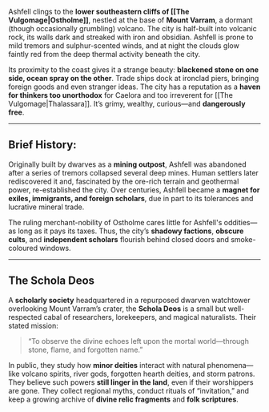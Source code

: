 Ashfell clings to the **lower southeastern cliffs of [[The Vulgomage|Ostholme]]**, nestled at the base of **Mount Varram**, a dormant (though occasionally grumbling) volcano. The city is half-built into volcanic rock, its walls dark and streaked with iron and obsidian. Ashfell is prone to mild tremors and sulphur-scented winds, and at night the clouds glow faintly red from the deep thermal activity beneath the city.

Its proximity to the coast gives it a strange beauty: **blackened stone on one side, ocean spray on the other**. Trade ships dock at ironclad piers, bringing foreign goods and even stranger ideas. The city has a reputation as a **haven for thinkers too unorthodox** for Caelora and too irreverent for [[The Vulgomage|Thalassara]]. It’s grimy, wealthy, curious—and **dangerously free**.

---

## **Brief History:**

Originally built by dwarves as a **mining outpost**, Ashfell was abandoned after a series of tremors collapsed several deep mines. Human settlers later rediscovered it and, fascinated by the ore-rich terrain and geothermal power, re-established the city. Over centuries, Ashfell became a **magnet for exiles, immigrants, and foreign scholars**, due in part to its tolerances and lucrative mineral trade.

The ruling merchant-nobility of Ostholme cares little for Ashfell's oddities—as long as it pays its taxes. Thus, the city’s **shadowy factions**, **obscure cults**, and **independent scholars** flourish behind closed doors and smoke-coloured windows.

---

## **The Schola Deos** 

A **scholarly society** headquartered in a repurposed dwarven watchtower overlooking Mount Varram’s crater, the **Schola Deos** is a small but well-respected cabal of researchers, lorekeepers, and magical naturalists. Their stated mission:

> “To observe the divine echoes left upon the mortal world—through stone, flame, and forgotten name.”

In public, they study how **minor deities** interact with natural phenomena—like volcano spirits, river gods, forgotten hearth deities, and storm patrons. They believe such powers **still linger in the land**, even if their worshippers are gone. They collect regional myths, conduct rituals of “invitation,” and keep a growing archive of **divine relic fragments** and **folk scriptures**.